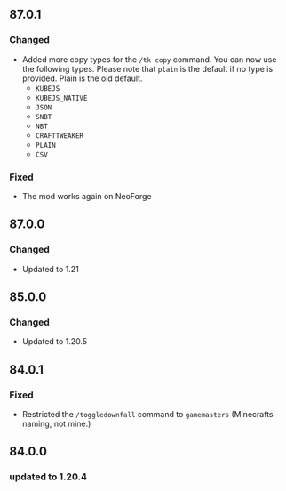 ## 87.0.1

### Changed

- Added more copy types for the `/tk copy` command. You can now use the following types. Please note that `plain` is the default if no type is provided. Plain is the old default.
  - `KUBEJS`
  - `KUBEJS_NATIVE`
  - `JSON`
  - `SNBT`
  - `NBT`
  - `CRAFTTWEAKER`
  - `PLAIN`
  - `CSV`

### Fixed

- The mod works again on NeoForge

## 87.0.0

### Changed

- Updated to 1.21


## 85.0.0

### Changed

- Updated to 1.20.5

## 84.0.1

### Fixed

- Restricted the `/toggledownfall` command to `gamemasters` (Minecrafts naming, not mine.)

## 84.0.0

### updated to 1.20.4
